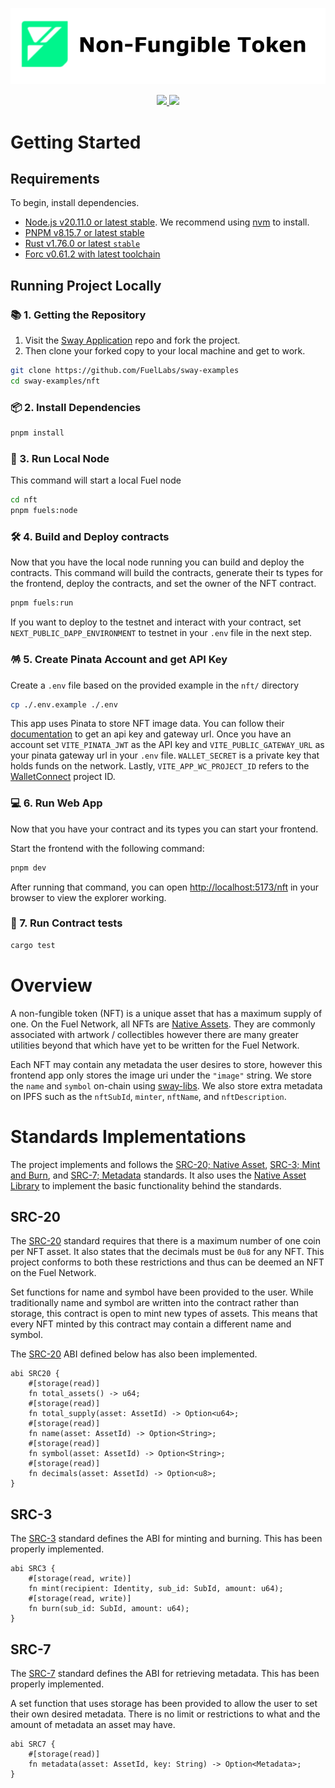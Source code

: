 <p align="center">
    <picture>
        <source media="(prefers-color-scheme: dark)" srcset=".docs/nft-logo_white.png">
        <img alt="light theme" src=".docs/nft-logo_black.png">
    </picture>
</p>

<p align="center">
    <a href="https://crates.io/crates/forc/0.60.0" alt="forc">
        <img src="https://img.shields.io/badge/forc-v0.60.0-orange" />
    </a>
    <a href="https://crates.io/crates/fuel-core/0.26.0" alt="fuel-core">
        <img src="https://img.shields.io/badge/fuel--core-v0.26.0-yellow" />
    </a>
</p>

# Getting Started

## Requirements

To begin, install dependencies.

- [Node.js v20.11.0 or latest stable](https://nodejs.org/en/). We recommend using [nvm](https://github.com/nvm-sh/nvm) to install.
- [PNPM v8.15.7 or latest stable](https://pnpm.io/installation/)
- [Rust v1.76.0 or latest `stable`](https://www.rust-lang.org/tools/install)
- [Forc v0.61.2 with latest toolchain](https://install.fuel.network/latest)

## Running Project Locally

### 📚 1. Getting the Repository

1. Visit the [Sway Application](https://github.com/FuelLabs/sway-examples) repo and fork the project.
2. Then clone your forked copy to your local machine and get to work.

```sh
git clone https://github.com/FuelLabs/sway-examples
cd sway-examples/nft
```

### 📦 2. Install Dependencies

```sh
pnpm install
```

### 📒 3. Run Local Node

This command will start a local Fuel node

```sh
cd nft
pnpm fuels:node
```

### 🛠️ 4. Build and Deploy contracts

Now that you have the local node running you can build and deploy the contracts. This command will build the contracts, generate their ts types for the frontend, deploy the contracts, and set the owner of the NFT contract.

```sh
pnpm fuels:run
```

If you want to deploy to the testnet and interact with your contract, set `NEXT_PUBLIC_DAPP_ENVIRONMENT` to testnet in your `.env` file in the next step.

### 🪅 5. Create Pinata Account and get API Key

Create a `.env` file based on the provided example in the `nft/` directory

```sh
cp ./.env.example ./.env
```

This app uses Pinata to store NFT image data. You can follow their [documentation](https://docs.pinata.cloud/account-management/api-keys) to get an api key and gateway url. Once you have an account set `VITE_PINATA_JWT` as the API key and `VITE_PUBLIC_GATEWAY_URL` as your pinata gateway url in your `.env` file. `WALLET_SECRET` is a private key that holds funds on the network. Lastly, `VITE_APP_WC_PROJECT_ID` refers to the [WalletConnect](walletconnect.network) project ID.

### 💻 6. Run Web App

Now that you have your contract and its types you can start your frontend.

Start the frontend with the following command:

```sh
pnpm dev
```

After running that command, you can open [http://localhost:5173/nft](http://localhost:5173/nft) in your browser to view the explorer working.

### 🧪 7. Run Contract tests

```sh
cargo test
```

# Overview

A non-fungible token (NFT) is a unique asset that has a maximum supply of one. On the Fuel Network, all NFTs are [Native Assets](https://docs.fuel.network/docs/sway/blockchain-development/native_assets). They are commonly associated with artwork / collectibles however there are many greater utilities beyond that which have yet to be written for the Fuel Network.

Each NFT may contain any metadata the user desires to store, however this frontend app only stores the image uri under the `"image"` string. We store the `name` and `symbol` on-chain using [sway-libs](https://github.com/FuelLabs/sway-libs/tree/master). We also store extra metadata on IPFS such as the `nftSubId`, `minter`, `nftName`, and `nftDescription`.

# Standards Implementations

The project implements and follows the [SRC-20; Native Asset](https://github.com/FuelLabs/sway-standards/blob/master/SRCs/src-20.md), [SRC-3; Mint and Burn](https://github.com/FuelLabs/sway-standards/blob/master/SRCs/src-3.md), and [SRC-7; Metadata](https://github.com/FuelLabs/sway-standards/blob/master/SRCs/src-7.md) standards. It also uses the [Native Asset Library](https://fuellabs.github.io/sway-libs/book/asset/index.html) to implement the basic functionality behind the standards.

## SRC-20

The [SRC-20](https://github.com/FuelLabs/sway-standards/blob/master/SRCs/src-20.md) standard requires that there is a maximum number of one coin per NFT asset. It also states that the decimals must be `0u8` for any NFT. This project conforms to both these restrictions and thus can be deemed an NFT on the Fuel Network.

Set functions for name and symbol have been provided to the user. While traditionally name and symbol are written into the contract rather than storage, this contract is open to mint new types of assets. This means that every NFT minted by this contract may contain a different name and symbol.

The [SRC-20](https://github.com/FuelLabs/sway-standards/blob/master/SRCs/src-20.md) ABI defined below has also been implemented.

```sway
abi SRC20 {
    #[storage(read)]
    fn total_assets() -> u64;
    #[storage(read)]
    fn total_supply(asset: AssetId) -> Option<u64>;
    #[storage(read)]
    fn name(asset: AssetId) -> Option<String>;
    #[storage(read)]
    fn symbol(asset: AssetId) -> Option<String>;
    #[storage(read)]
    fn decimals(asset: AssetId) -> Option<u8>;
}
```

## SRC-3

The [SRC-3](https://github.com/FuelLabs/sway-standards/blob/master/SRCs/src-3.md) standard defines the ABI for minting and burning. This has been properly implemented.

```sway
abi SRC3 {
    #[storage(read, write)]
    fn mint(recipient: Identity, sub_id: SubId, amount: u64);
    #[storage(read, write)]
    fn burn(sub_id: SubId, amount: u64);
}
```

## SRC-7

The [SRC-7](https://github.com/FuelLabs/sway-standards/blob/master/SRCs/src-7.md) standard defines the ABI for retrieving metadata. This has been properly implemented.

A set function that uses storage has been provided to allow the user to set their own desired metadata. There is no limit or restrictions to what and the amount of metadata an asset may have.

```sway
abi SRC7 {
    #[storage(read)]
    fn metadata(asset: AssetId, key: String) -> Option<Metadata>;
}
```

